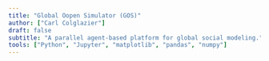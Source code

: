 ```yaml
---
title: "Global Oopen Simulator (GOS)"
author: ["Carl Colglazier"]
draft: false
subtitle: "A parallel agent-based platform for global social modeling."
tools: ["Python", "Jupyter", "matplotlib", "pandas", "numpy"]
---
```

